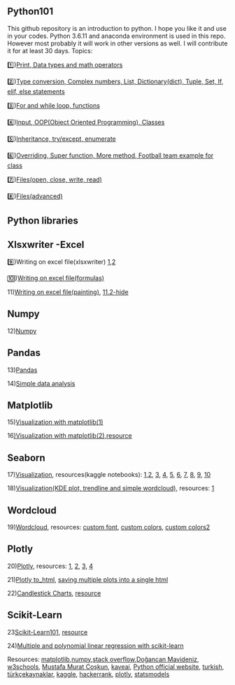 ## Python101

This github repository is an introduction to python. I hope you like it and use in your codes. Python 3.6.11 and anaconda environment is used in this repo. However most probably it will work in other versions as well. I will contribute it for at least 30 days. Topics:

1️⃣)[Print, Data types and math operators](https://github.com/semiventurero/Python101/blob/main/python101-day1.ipynb) 

2️⃣)[Type conversion, Complex numbers, List, Dictionary(dict), Tuple, Set, If, elif, else statements](https://github.com/semiventurero/Python101/blob/main/python101-day2.ipynb)

3️⃣)[For and while loop, functions](https://github.com/semiventurero/Python101/blob/main/python101-day3.ipynb)

4️⃣)[Input, OOP(Object Oriented Programming), Classes](https://github.com/semiventurero/Python101/blob/main/python101-day4.ipynb)

5️⃣)[Inheritance, try/except, enumerate](https://github.com/semiventurero/Python101/blob/main/python101-day5.ipynb)

6️⃣)[Overriding, Super function, More method, Football team example for class](https://github.com/semiventurero/Python101/blob/main/python101-day6.ipynb)

7️⃣)[Files(open, close, write, read)](https://github.com/semiventurero/Python101/blob/main/python101-day7.ipynb)

8️⃣)[Files(advanced)](https://github.com/semiventurero/Python101/blob/main/python101-day8.ipynb)

## Python libraries

## Xlsxwriter -Excel

9️⃣)Writing on excel file(xlsxwriter) [1](https://github.com/semiventurero/Python101/blob/main/python101-day9.1.py),[2](https://github.com/semiventurero/Python101/blob/main/python101-day9.2.py)

🔟)[Writing on excel file(formulas)](https://github.com/semiventurero/Python101/blob/main/python101-day10.py)

11)[Writing on excel file(painting)](https://github.com/semiventurero/Python101/blob/main/python101-day11.py), [11.2-hide](https://github.com/semiventurero/Python101/blob/main/python101-day11.2.py)

## Numpy
12)[Numpy](https://github.com/semiventurero/Python101/blob/main/python101-day12.ipynb)

## Pandas
13)[Pandas](https://github.com/semiventurero/Python101/blob/main/python101-day13.ipynb)

14)[Simple data analysis](https://github.com/semiventurero/Python101/blob/main/python101-day14.ipynb)

## Matplotlib
15)[Visualization with matplotlib(1)](https://github.com/semiventurero/Python101/blob/main/python101-day15.ipynb)

16[)Visualization with matplotlib(2)](https://github.com/semiventurero/Python101/blob/main/python101-day16.ipynb),[resource](https://www.kaggle.com/subinium/simple-matplotlib-visualization-tips)

## Seaborn
17)[Visualization](https://github.com/semiventurero/Python101/blob/main/python101-day17.ipynb), resources(kaggle notebooks): [1](https://www.kaggle.com/helgejo/an-interactive-data-science-tutorial),[2](https://www.kaggle.com/nareshbhat/outlier-the-silent-killer), [3](https://www.kaggle.com/granjithkumar/titanic-data-visualization-a-seaborn-approach), [4](https://www.kaggle.com/claraljm/titanic-data-visualization), [5](https://www.kaggle.com/joshuajhchoi/101-data-visualization-tips-for-titanic-beginners), [6](https://www.kaggle.com/subinium/awesome-visualization-with-titanic-dataset), [7](https://www.kaggle.com/nitindatta/first-kaggle-submission), [8](https://www.kaggle.com/subinium/matplotlib-conceptual-figure-basic-viz), [9](https://www.kaggle.com/joshuajhchoi/101-data-visualization-tips-for-titanic-beginners), [10](https://www.kaggle.com/alankritamishra/titaniceasyway2-0) 

18)[Visualization(KDE plot, trendline and simple wordcloud)](https://github.com/semiventurero/Python101/blob/main/python101-day18.ipynb), resources: [1](https://www.kaggle.com/subinium/awesome-visualization-with-titanic-dataset) 

## Wordcloud
19)[Wordcloud](https://github.com/semiventurero/Python101/blob/main/python101-day19.ipynb), resources: [custom font](https://www.dafont.com/), [custom colors](https://amueller.github.io/word_cloud/auto_examples/a_new_hope.html), [custom colors2](https://towardsdatascience.com/create-word-cloud-into-any-shape-you-want-using-python-d0b88834bc32)

## Plotly

20)[Plotly](https://github.com/semiventurero/Python101/blob/main/python101-day20.ipynb), resources: [1](https://www.geeksforgeeks.org/pie-plot-using-plotly-in-python/), [2](https://www.kaggle.com/kanncaa1/plotly-tutorial-for-beginners), [3](https://www.kaggle.com/masumrumi/a-statistical-analysis-ml-workflow-of-titanic), [4](https://stackoverflow.com/questions/52467562/how-to-make-countplot-in-plotly)

21)[Plotly to_html](https://github.com/semiventurero/Python101/blob/main/python101-day21.ipynb), [saving multiple plots into a single html](https://stackoverflow.com/questions/59868987/plotly-saving-multiple-plots-into-a-single-html)

22)[Candlestick Charts](https://github.com/semiventurero/Python101/blob/main/python101-day22.ipynb), [resource](https://towardsdatascience.com/using-python-to-visualize-stock-data-to-candlestick-charts-e1a5b08c8e9c)


## Scikit-Learn

23[Scikit-Learn101](https://github.com/semiventurero/Python101/blob/main/python101-day23.ipynb), [resource](https://realpython.com/linear-regression-in-python/)

24)[Multiple and polynomial linear regression with scikit-learn](https://github.com/semiventurero/Python101/blob/main/python101-day24.ipynb)

Resources: [matplotlib](https://matplotlib.org/),[numpy](https://numpy.org/),[stack overflow](https://stackoverflow.com/),[Doğancan Mavideniz](https://github.com/mavideniz/Python101/blob/main/Python_Part1.ipynb), [w3schools](https://www.w3schools.com/), [Mustafa Murat Coşkun](https://github.com/mustafamuratcoskun/Sifirdan-Ileri-Seviyeye-Python-Programlama), [kaveai](https://github.com/kaveai), [Python official website](https://www.python.org/), [turkish](https://python-istihza.yazbel.com/), [türkçekaynaklar](https://turkcekaynaklar.com/), [kaggle](http://kaggle.com/), [hackerrank](hackerrank.com), [plotly](plotly.com/), [statsmodels](https://www.statsmodels.org/stable/index.html)
